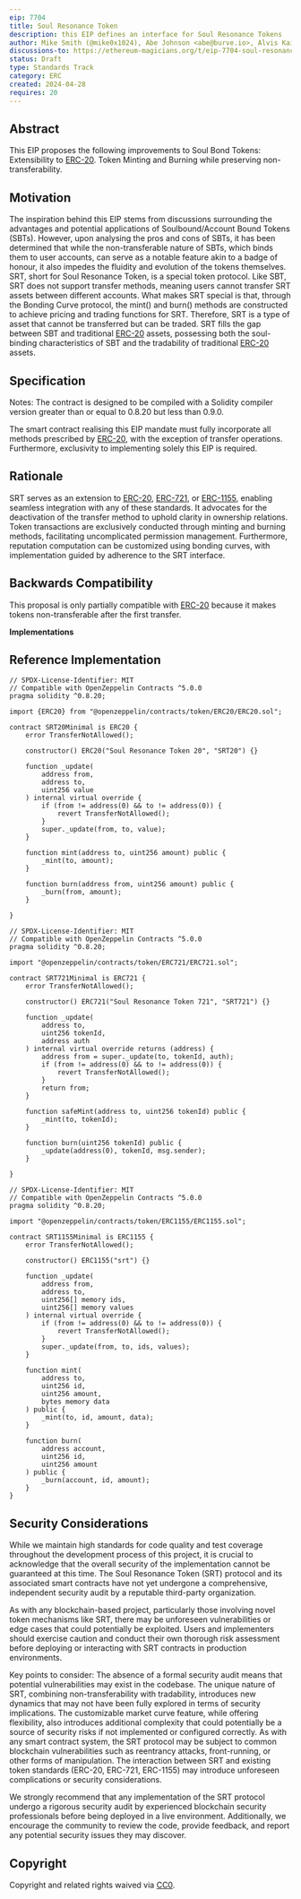 ```yaml
---
eip: 7704
title: Soul Resonance Token
description: this EIP defines an interface for Soul Resonance Tokens
author: Mike Smith (@mike0x1024), Abe Johnson <abe@burve.io>, Alvis Kaiser <alvis@burve.io>, WurDst Tsao <wurst@burve.io>
discussions-to: https://ethereum-magicians.org/t/eip-7704-soul-resonance-token/20058
status: Draft
type: Standards Track
category: ERC
created: 2024-04-28
requires: 20
---
```


## Abstract

This EIP proposes the following improvements to Soul Bond Tokens:
Extensibility to [ERC-20](./eip-20.md).
Token Minting and Burning while preserving non-transferability.

## Motivation

The inspiration behind this EIP stems from discussions surrounding the advantages and potential applications of Soulbound/Account Bound Tokens (SBTs). However, upon analysing the pros and cons of SBTs, it has been determined that while the non-transferable nature of SBTs, which binds them to user accounts, can serve as a notable feature akin to a badge of honour, it also impedes the fluidity and evolution of the tokens themselves. SRT, short for Soul Resonance Token, is a special token protocol. Like SBT, SRT does not support transfer methods, meaning users cannot transfer SRT assets between different accounts. What makes SRT special is that, through the Bonding Curve protocol, the mint() and burn() methods are constructed to achieve pricing and trading functions for SRT. Therefore, SRT is a type of asset that cannot be transferred but can be traded. SRT fills the gap between SBT and traditional [ERC-20](./eip-20.md) assets, possessing both the soul-binding characteristics of SBT and the tradability of traditional [ERC-20](./eip-20.md) assets.

## Specification

Notes:
The contract is designed to be compiled with a Solidity compiler version greater than or equal to 0.8.20 but less than 0.9.0.

The smart contract realising this EIP mandate must fully incorporate all methods prescribed by [ERC-20](./eip-20.md), with the exception of transfer operations. Furthermore, exclusivity to implementing solely this EIP is required.
 
## Rationale

SRT serves as an extension to [ERC-20](./eip-20.md), [ERC-721](./eip-721.md), or [ERC-1155](./eip-1155.md), enabling seamless integration with any of these standards. It advocates for the deactivation of the transfer method to uphold clarity in ownership relations. Token transactions are exclusively conducted through minting and burning methods, facilitating uncomplicated permission management. Furthermore, reputation computation can be customized using bonding curves, with implementation guided by adherence to the SRT interface.

## Backwards Compatibility

This proposal is only partially compatible with [ERC-20](./eip-20.md) because it makes tokens non-transferable after the first transfer.

**Implementations**

## Reference Implementation

```solidity
// SPDX-License-Identifier: MIT
// Compatible with OpenZeppelin Contracts ^5.0.0
pragma solidity ^0.8.20;

import {ERC20} from "@openzeppelin/contracts/token/ERC20/ERC20.sol";

contract SRT20Minimal is ERC20 {
    error TransferNotAllowed();

    constructor() ERC20("Soul Resonance Token 20", "SRT20") {}

    function _update(
        address from,
        address to,
        uint256 value
    ) internal virtual override {
        if (from != address(0) && to != address(0)) {
            revert TransferNotAllowed();
        }
        super._update(from, to, value);
    }

    function mint(address to, uint256 amount) public {
        _mint(to, amount);
    }

    function burn(address from, uint256 amount) public {
        _burn(from, amount);
    }

}
```

```solidity
// SPDX-License-Identifier: MIT
// Compatible with OpenZeppelin Contracts ^5.0.0
pragma solidity ^0.8.20;

import "@openzeppelin/contracts/token/ERC721/ERC721.sol";

contract SRT721Minimal is ERC721 {
    error TransferNotAllowed();

    constructor() ERC721("Soul Resonance Token 721", "SRT721") {}

    function _update(
        address to,
        uint256 tokenId,
        address auth
    ) internal virtual override returns (address) {
        address from = super._update(to, tokenId, auth);
        if (from != address(0) && to != address(0)) {
            revert TransferNotAllowed();
        }
        return from;
    }

    function safeMint(address to, uint256 tokenId) public {
        _mint(to, tokenId);
    }

    function burn(uint256 tokenId) public {
        _update(address(0), tokenId, msg.sender);
    }

}
```

```solidity
// SPDX-License-Identifier: MIT
// Compatible with OpenZeppelin Contracts ^5.0.0
pragma solidity ^0.8.20;

import "@openzeppelin/contracts/token/ERC1155/ERC1155.sol";

contract SRT1155Minimal is ERC1155 {
    error TransferNotAllowed();

    constructor() ERC1155("srt") {}

    function _update(
        address from,
        address to,
        uint256[] memory ids,
        uint256[] memory values
    ) internal virtual override {
        if (from != address(0) && to != address(0)) {
            revert TransferNotAllowed();
        }
        super._update(from, to, ids, values);
    }

    function mint(
        address to,
        uint256 id,
        uint256 amount,
        bytes memory data
    ) public {
        _mint(to, id, amount, data);
    }

    function burn(
        address account,
        uint256 id,
        uint256 amount
    ) public {
        _burn(account, id, amount);
    }
}
```

## Security Considerations

While we maintain high standards for code quality and test coverage throughout the development process of this project, it is crucial to acknowledge that the overall security of the implementation cannot be guaranteed at this time. The Soul Resonance Token (SRT) protocol and its associated smart contracts have not yet undergone a comprehensive, independent security audit by a reputable third-party organization.

As with any blockchain-based project, particularly those involving novel token mechanisms like SRT, there may be unforeseen vulnerabilities or edge cases that could potentially be exploited. Users and implementers should exercise caution and conduct their own thorough risk assessment before deploying or interacting with SRT contracts in production environments.

Key points to consider:
The absence of a formal security audit means that potential vulnerabilities may exist in the codebase.
The unique nature of SRT, combining non-transferability with tradability, introduces new dynamics that may not have been fully explored in terms of security implications.
The customizable market curve feature, while offering flexibility, also introduces additional complexity that could potentially be a source of security risks if not implemented or configured correctly.
As with any smart contract system, the SRT protocol may be subject to common blockchain vulnerabilities such as reentrancy attacks, front-running, or other forms of manipulation.
The interaction between SRT and existing token standards (ERC-20, ERC-721, ERC-1155) may introduce unforeseen complications or security considerations.

We strongly recommend that any implementation of the SRT protocol undergo a rigorous security audit by experienced blockchain security professionals before being deployed in a live environment. Additionally, we encourage the community to review the code, provide feedback, and report any potential security issues they may discover.

## Copyright

Copyright and related rights waived via [CC0](../LICENSE.md).